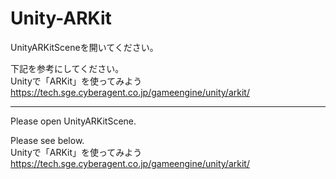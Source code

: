 Unity-ARKit
====

UnityARKitSceneを開いてください。


下記を参考にしてください。  
Unityで「ARKit」を使ってみよう  
https://tech.sge.cyberagent.co.jp/gameengine/unity/arkit/

---

Please open UnityARKitScene.


Please see below.  
Unityで「ARKit」を使ってみよう  
https://tech.sge.cyberagent.co.jp/gameengine/unity/arkit/

